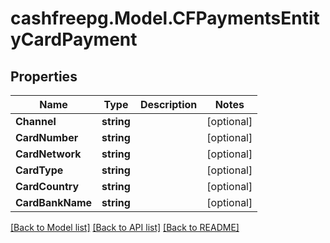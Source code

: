 # cashfreepg.Model.CFPaymentsEntityCardPayment

## Properties

Name | Type | Description | Notes
------------ | ------------- | ------------- | -------------
**Channel** | **string** |  | [optional] 
**CardNumber** | **string** |  | [optional] 
**CardNetwork** | **string** |  | [optional] 
**CardType** | **string** |  | [optional] 
**CardCountry** | **string** |  | [optional] 
**CardBankName** | **string** |  | [optional] 

[[Back to Model list]](../README.md#documentation-for-models) [[Back to API list]](../README.md#documentation-for-api-endpoints) [[Back to README]](../README.md)

